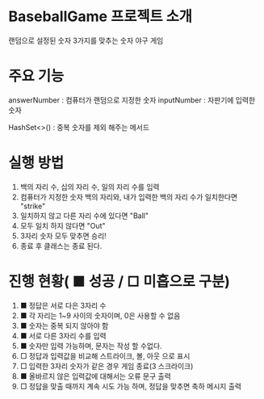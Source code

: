 # BaseballGame 프로젝트 소개
랜덤으로 설정된 숫자 3가지를 맞추는 숫자 야구 게임

# 주요 기능
answerNumber : 컴퓨터가 랜덤으로 지정한 숫자
inputNumber : 자판기에 입력한 숫자

HashSet<>() : 중복 숫자를 제외 해주는 메서드

# 실행 방법

1. 백의 자리 수, 십의 자리 수, 일의 자리 수를 입력
2. 컴퓨터가 지정한 숫자 백의 자리와, 내가 입력한 백의 자리 수가 일치한다면 "strike"
3. 일치하지 않고 다른 자리 수에 있다면 "Ball"
4. 모두 일치 하지 않다면 "Out"
5. 3자리 숫자 모두 맞추면 승리!
6. 종료 후 클래스는 종료 된다.

# 진행 현황( ■ 성공 / □ 미흡으로 구분)
1. ■ 정답은 서로 다은 3자리 수
2. ■ 각 자리는 1~9 사이의 숫자이며, 0은 사용할 수 없음
3. ■ 숫자는 중복 되지 않아야 함
4. ■  서로 다른 3자리 수를 입력
5. ■ 숫자만 입력 가능하며, 문자는 작성 할 수없다.
6. □ 정답과 입력값을 비교해 스트라이크, 볼, 아웃 으로 표시
7. □ 입력한 3자리 숫자가 같은 경우 게임 종료(3 스크라이크)
8. ■ 올바르지 않은 입력값에 대해서는 오류 문구 출력
9. □ 정답을 맞출 때까지 계속 시도 가능 하며, 정답을 맞추면 축하 메시지 출력
